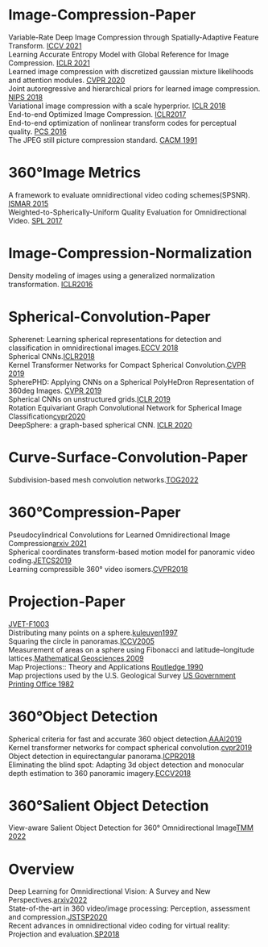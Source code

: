# Image-Compression-Paper
Variable-Rate Deep Image Compression through Spatially-Adaptive Feature Transform. [ICCV 2021](https://openaccess.thecvf.com/content/ICCV2021/papers/Song_Variable-Rate_Deep_Image_Compression_Through_Spatially-Adaptive_Feature_Transform_ICCV_2021_paper.pdf)  
Learning Accurate Entropy Model with Global Reference for Image Compression. [ICLR 2021](https://arxiv.org/pdf/2010.08321.pdf)  
Learned image compression with discretized gaussian mixture likelihoods and attention modules. [CVPR 2020](https://openaccess.thecvf.com/content_CVPR_2020/papers/Cheng_Learned_Image_Compression_With_Discretized_Gaussian_Mixture_Likelihoods_and_Attention_CVPR_2020_paper.pdf)  
Joint autoregressive and hierarchical priors for learned image compression. [NIPS 2018](https://arxiv.org/pdf/1809.02736.pdf)  
Variational image compression with a scale hyperprior. [ICLR 2018](https://arxiv.org/pdf/1802.01436.pdf)  
End-to-end Optimized Image Compression. [ICLR2017](https://arxiv.org/pdf/1611.01704.pdf)  
End-to-end optimization of nonlinear transform codes for perceptual quality. [PCS 2016](https://ieeexplore.ieee.org/stamp/stamp.jsp?tp=&arnumber=7906310)  
The JPEG still picture compression standard. [CACM 1991](https://dl.acm.org/doi/pdf/10.1145/103085.103089)  

# 360&deg;Image Metrics
A framework to evaluate omnidirectional video coding schemes(SPSNR). [ISMAR 2015](https://ieeexplore.ieee.org/abstract/document/7328056)  
Weighted-to-Spherically-Uniform Quality Evaluation for Omnidirectional Video. [SPL 2017](https://ieeexplore.ieee.org/abstract/document/7961186)  


# Image-Compression-Normalization
Density modeling of images using a generalized normalization transformation. [ICLR2016](https://arxiv.org/pdf/1511.06281)






# Spherical-Convolution-Paper
Spherenet: Learning spherical representations for detection and classification in omnidirectional images.[ECCV 2018](https://openaccess.thecvf.com/content_ECCV_2018/papers/Benjamin_Coors_SphereNet_Learning_Spherical_ECCV_2018_paper.pdf)  
Spherical CNNs.[ICLR2018](https://arxiv.org/pdf/1801.10130.pdf)  
Kernel Transformer Networks for Compact Spherical Convolution.[CVPR 2019](https://openaccess.thecvf.com/content_CVPR_2019/papers/Su_Kernel_Transformer_Networks_for_Compact_Spherical_Convolution_CVPR_2019_paper.pdf)  
SpherePHD: Applying CNNs on a Spherical PolyHeDron Representation of 360deg Images. [CVPR 2019](https://openaccess.thecvf.com/content_CVPR_2019/papers/Lee_SpherePHD_Applying_CNNs_on_a_Spherical_PolyHeDron_Representation_of_360deg_CVPR_2019_paper.pdf)  
Spherical CNNs on unstructured grids.[ICLR 2019](https://arxiv.org/pdf/1901.02039.pdf)  
Rotation Equivariant Graph Convolutional Network for Spherical Image Classification[cvpr2020](https://openaccess.thecvf.com/content_CVPR_2020/papers/Yang_Rotation_Equivariant_Graph_Convolutional_Network_for_Spherical_Image_Classification_CVPR_2020_paper.pdf)  
DeepSphere: a graph-based spherical CNN. [ICLR 2020](https://arxiv.org/pdf/2012.15000)  




# Curve-Surface-Convolution-Paper
Subdivision-based mesh convolution networks.[TOG2022](https://dl.acm.org/doi/pdf/10.1145/3506694)






# 360&deg;Compression-Paper
Pseudocylindrical Convolutions for Learned Omnidirectional Image Compression[arxiv 2021](https://arxiv.org/pdf/2112.13227.pdf)  
Spherical coordinates transform-based motion model for panoramic video coding.[JETCS2019](https://ieeexplore.ieee.org/stamp/stamp.jsp?tp=&arnumber=8629996)  
Learning compressible 360° video isomers.[CVPR2018](https://openaccess.thecvf.com/content_cvpr_2018/papers/Su_Learning_Compressible_360deg_CVPR_2018_paper.pdf)  





# Projection-Paper
[JVET-F1003](https://www.researchgate.net/publication/326381357_JVET-F1003_Algorithm_descriptions_of_projection_format_conversion_and_video_quality_metrics_in_360Lib)  
Distributing many points on a sphere.[kuleuven1997](https://perswww.kuleuven.be/~u0017946/publications/Papers97/art97a-Saff-Kuijlaars-MI/Saff-Kuijlaars-MathIntel97.pdf)  
Squaring the circle in panoramas.[ICCV2005](https://ieeexplore.ieee.org/stamp/stamp.jsp?tp=&arnumber=1544869)  
Measurement of areas on a sphere using Fibonacci and latitude–longitude lattices.[Mathematical Geosciences 2009](https://link.springer.com/content/pdf/10.1007/s11004-009-9257-x.pdf)  
Map Projections:: Theory and Applications [Routledge 1990](https://www.taylorfrancis.com/books/mono/10.1201/9780203748121/map-projections-ii-pearson)  
Map projections used by the U.S. Geological Survey [US Government Printing Office 1982](https://pubs.usgs.gov/bul/1532/report.pdf)






# 360&deg;Object Detection
Spherical criteria for fast and accurate 360 object detection.[AAAI2019](https://ojs.aaai.org/index.php/AAAI/article/view/6995)  
Kernel transformer networks for compact spherical convolution.[cvpr2019](https://openaccess.thecvf.com/content_CVPR_2019/papers/Su_Kernel_Transformer_Networks_for_Compact_Spherical_Convolution_CVPR_2019_paper.pdf)  
Object detection in equirectangular panorama.[ICPR2018](https://arxiv.org/pdf/1805.08009.pdf)  
Eliminating the blind spot: Adapting 3d object detection and monocular depth estimation to 360 panoramic imagery.[ECCV2018](https://arxiv.org/pdf/1808.06253v1.pdf)





# 360&deg;Salient Object Detection
View-aware Salient Object Detection for 360° Omnidirectional Image[TMM 2022](https://arxiv.org/pdf/2209.13222)





# Overview
Deep Learning for Omnidirectional Vision: A Survey and New Perspectives.[arxiv2022](https://arxiv.org/pdf/2205.10468.pdf)  
State-of-the-art in 360 video/image processing: Perception, assessment and compression.[JSTSP2020](https://ieeexplore.ieee.org/stamp/stamp.jsp?tp=&arnumber=8960364)  
Recent advances in omnidirectional video coding for virtual reality: Projection and evaluation.[SP2018](https://reader.elsevier.com/reader/sd/pii/S0165168418300057?token=91255BF9EFC05C00E5DBA290E37F10CE94943DC5DB754B4B74BE1E7658A9C062AD8F74E85C089DA3B7F81A4C81E655C5&originRegion=us-east-1&originCreation=20220927212654)





